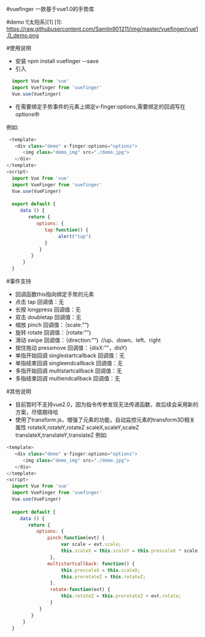 #vuefinger
一款基于vue1.0的手势库

#demo
![太阳系][1]
[1]: https://raw.githubusercontent.com/Samlin901211/img/master/vuefinger/vue1.0_demo.png

#使用说明
* 安装 npm install vuefinger --save
* 引入
```javascript
  import Vue from 'vue'
  import Vuefinger from 'vuefinger'
  Vue.use(Vuefinger)
```  
* 在需要绑定手势事件的元素上绑定v-finger:options,需要绑定的回调写在options中
 
例如:
```javascript
 <template>
   <div class="demo" v-finger:options="options">
      <img class="demo_img" src="./demo.jpg">
   </div>
</template>
<script>
  import Vue from 'vue'
  import VueFinger from 'vuefinger'
  Vue.use(VueFinger)
 
  export default {
     data () {
        return {
           options: {
              tap:function() {
                   alert("tap")
              }
            }
         }
      }
  }
```
#事件支持
* 回调函数this指向绑定手势的元素
* 点击 tap
回调值：无
* 长按 longpress
回调值：无
* 双击 doubletap
回调值：无
* 缩放 pinch
回调值：｛scale:"“｝
* 旋转 rotate
回调值：｛rotate:”“｝
* 滑动 swipe
回调值：｛direction:”“｝ //up、down、left、right
* 按住拖动 pressmove
回调值：｛disX:”"，disY｝
* 单指开始回调 singlestartcallback
回调值：无
* 单指结束回调 singleendcallback
回调值：无
* 多指开始回调 multistartcallback
回调值：无
* 多指结束回调 multiendcallback
回调值：无

#其他说明
* 目前暂时不支持vue2.0，因为指令传参发现无法传递函数，故后续会采用新的方案，尽情期待哈
* 使用了transform.js，增强了元素的功能，自动监控元素的transform3D相关属性
rotateX,rotateY,rotateZ
scaleX,scaleY,scaleZ
translateX,translateY,translateZ
例如:
```javascript
<template>
   <div class="demo" v-finger:options="options">
      <img class="demo_img" src="./demo.jpg">
   </div>
</template>
<script>
  import Vue from 'vue'
  import VueFinger from 'vuefinger'
  Vue.use(VueFinger)
 
  export default {
     data () {
        return {
           options: {
               pinch:function(evt) {
                    var scale = evt.scale;
                    this.scaleX = this.scaleY = this.prescaleX * scale;           
                },
               multistartcallback: function() {
                    this.prescaleX = this.scaleX;
                    this.prerotateZ = this.rotateZ;
                },
                rotate:function(evt) {
                    this.rotateZ = this.prerotateZ + evt.rotate;
                }
            }
         }
      }
  }
```